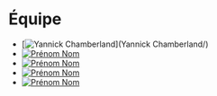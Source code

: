# Équipe

<!-- Présentation des rôles et responsabilités de chacun des membres de l'équipe -->

* [![Yannick Chamberland]( <img src="equipe\yannick_chamberland.webp" width="1000"/>)](Yannick Chamberland/)
* [![Prénom Nom]( https://placehold.co/600x400?text=membre+v)](prenom_nom/)
* [![Prénom Nom]( https://placehold.co/600x400?text=membre+v)](prenom_nom/)
* [![Prénom Nom]( https://placehold.co/600x400?text=membre+v)](prenom_nom/)
* [![Prénom Nom]( https://placehold.co/600x400?text=membre+v)](prenom_nom/)


